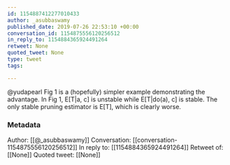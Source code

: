 ```yaml
---
id: 1154887412277010433
author: _asubbaswamy
published_date: 2019-07-26 22:53:10 +00:00
conversation_id: 1154875556120256512
in_reply_to: 1154884365924491264
retweet: None
quoted_tweet: None
type: tweet
tags:

---
```


@yudapearl Fig 1 is a (hopefully) simpler example demonstrating the advantage. In Fig 1, E[T|a, c] is unstable while E[T|do(a), c] is stable. The only stable pruning estimator is E[T], which is clearly worse.

### Metadata

Author: [[@_asubbaswamy]]
Conversation: [[conversation-1154875556120256512]]
In reply to: [[1154884365924491264]]
Retweet of: [[None]]
Quoted tweet: [[None]]
